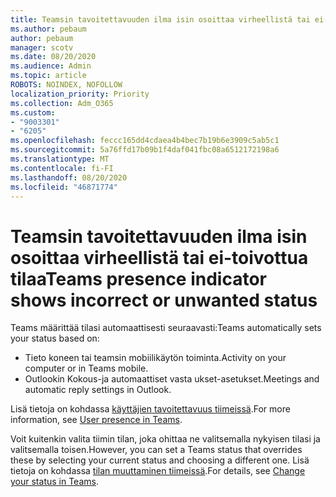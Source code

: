 ```yaml
---
title: Teamsin tavoitettavuuden ilma isin osoittaa virheellistä tai ei-toivottua tilaa
ms.author: pebaum
author: pebaum
manager: scotv
ms.date: 08/20/2020
ms.audience: Admin
ms.topic: article
ROBOTS: NOINDEX, NOFOLLOW
localization_priority: Priority
ms.collection: Adm_O365
ms.custom:
- "9003301"
- "6205"
ms.openlocfilehash: feccc165dd4cdaea4b4bec7b19b6e3909c5ab5c1
ms.sourcegitcommit: 5a76ffd17b09b1f4daf041fbc08a6512172198a6
ms.translationtype: MT
ms.contentlocale: fi-FI
ms.lasthandoff: 08/20/2020
ms.locfileid: "46871774"
---
```

# <a name="teams-presence-indicator-shows-incorrect-or-unwanted-status"></a><span data-ttu-id="b53da-102">Teamsin tavoitettavuuden ilma isin osoittaa virheellistä tai ei-toivottua tilaa</span><span class="sxs-lookup"><span data-stu-id="b53da-102">Teams presence indicator shows incorrect or unwanted status</span></span>

<span data-ttu-id="b53da-103">Teams määrittää tilasi automaattisesti seuraavasti:</span><span class="sxs-lookup"><span data-stu-id="b53da-103">Teams automatically sets your status based on:</span></span>

- <span data-ttu-id="b53da-104">Tieto koneen tai teamsin mobiilikäytön toiminta.</span><span class="sxs-lookup"><span data-stu-id="b53da-104">Activity on your computer or in Teams mobile.</span></span>
- <span data-ttu-id="b53da-105">Outlookin Kokous-ja automaattiset vasta ukset-asetukset.</span><span class="sxs-lookup"><span data-stu-id="b53da-105">Meetings and automatic reply settings in Outlook.</span></span>

<span data-ttu-id="b53da-106">Lisä tietoja on kohdassa [käyttäjien tavoitettavuus tiimeissä](https://docs.microsoft.com/microsoftteams/presence-admins).</span><span class="sxs-lookup"><span data-stu-id="b53da-106">For more information, see [User presence in Teams](https://docs.microsoft.com/microsoftteams/presence-admins).</span></span>  

<span data-ttu-id="b53da-107">Voit kuitenkin valita tiimin tilan, joka ohittaa ne valitsemalla nykyisen tilasi ja valitsemalla toisen.</span><span class="sxs-lookup"><span data-stu-id="b53da-107">However, you can set a Teams status that overrides these by selecting your current status and choosing a different one.</span></span> <span data-ttu-id="b53da-108">Lisä tietoja on kohdassa [tilan muuttaminen tiimeissä](https://support.microsoft.com/office/change-your-status-in-teams-ce36ed14-6bc9-4775-a33e-6629ba4ff78e).</span><span class="sxs-lookup"><span data-stu-id="b53da-108">For details, see [Change your status in Teams](https://support.microsoft.com/office/change-your-status-in-teams-ce36ed14-6bc9-4775-a33e-6629ba4ff78e).</span></span>